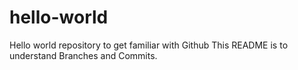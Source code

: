 # hello-world
Hello world repository to get familiar with Github
This README is to understand Branches and Commits.
